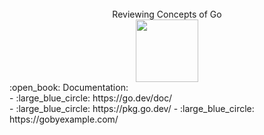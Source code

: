 <br>
<div align="center">
  Reviewing Concepts of Go
  <br>
  <img height="100" src="https://frontdeskhelpers.com/es/wp-content/uploads/sites/2/2021/10/golang-1024x578.png" />
</div>
:open_book: Documentation: <br>
- :large_blue_circle: https://go.dev/doc/ <br>
- :large_blue_circle: https://pkg.go.dev/
- :large_blue_circle: https://gobyexample.com/
<br>
<div>
